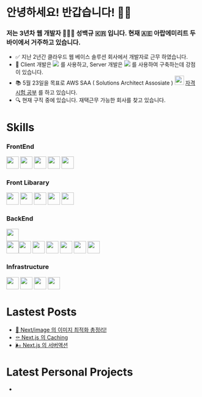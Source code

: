 # 안녕하세요! 반갑습니다! ✋🏻

### 저는 3년차 웹 개발자 👨🏻‍💻 성백규 🇰🇷 입니다. 현재 🇦🇪 아랍에미리트 두바이에서 거주하고 있습니다.

- ✅  지난 2년간 클라우드 웹 베이스 솔루션 회사에서 개발자로 근무 하였습니다.
- 💪  Client 개발은 <img src="https://img.shields.io/badge/Next.js-292929?style=flat&logo=Next.js&logoColor=ffffff"/> 를 사용하고, Server 개발은 <img src="https://img.shields.io/badge/Amazon Web Service-232F3E?style=flat&logo=AmazonAWS&logoColor=ffffff"/> 를 사용하여 구축하는데 강점이 있습니다.
- 📚  5월 23일을 목표로 AWS SAA ( Solutions Architect Assosiate ) <img src="https://github.com/qor8917/qor8917/assets/69076456/6c0b7226-d521-4347-badb-394aec4ebe88" width="24" height="24" /> <a href="https://dubaibaran.notion.site/dd78f39ee50c4190959970229acd5013?v=e7125ad17b9b40719394b43209fa915b&pvs=4">자격 시험 공부</a> 를 하고 있습니다.
- 🔍  현재 구직 중에 있습니다. 재택근무 가능한 회사를 찾고 있습니다.


# Skills

### FrontEnd
<img src="https://img.shields.io/badge/JavaScript-F7DF1E?style=plastic&logo=JavaScript&logoColor=ffffff" height="32px"/> <img src="https://img.shields.io/badge/Next.js-292929?style=plastic&logo=Next.js&logoColor=ffffff" height="32px"/> <img src="https://img.shields.io/badge/React-61DAFB?style=plastic&logo=React&logoColor=ffffff" height="32px"/> <img src="https://img.shields.io/badge/Angular-DD1100?style=plastic&logo=Angular&logoColor=ffffff" height="32px"/>
<img src="https://img.shields.io/badge/TypeScript-3178C6?style=plastic&logo=TypeScript&logoColor=ffffff" height="32px"/>
### Front Libarary
<img src="https://img.shields.io/badge/SWR-292929?style=plastic&logo=SWR&logoColor=ffffff" height="32px"/> <img src="https://img.shields.io/badge/shadcn/ui-292929?style=plastic&logo=shadcn/ui&logoColor=ffffff" height="32px"/> <img src="https://img.shields.io/badge/Tailwind CSS-06B6D4?style=plastic&logo=Tailwind CSS&logoColor=ffffff" height="32px"/> <img src="https://img.shields.io/badge/Zod-3E67B1?style=plastic&logo=Zod&logoColor=ffffff" height="32px"/> <img src="https://img.shields.io/badge/Zustand-292929?style=plastic&logo=Zustand&logoColor=ffffff" height="32px"/>
### BackEnd
<img src="https://img.shields.io/badge/Next.js-292929?style=plastic&logo=Next.js&logoColor=ffffff" height="32px"/><br/><img src="https://img.shields.io/badge/Amazon Web Service-232F3E?style=plastic&logo=AmazonAWS&logoColor=ffffff" height="32px"/><img src="https://img.shields.io/badge/Lambda-FF9900?style=plastic&logo=Lambda&logoColor=ffffff" height="32px"/> <img src="https://img.shields.io/badge/DynamoDB-4053D6?style=plastic&logo=DynamoDB&logoColor=ffffff" height="32px"/> <img src="https://img.shields.io/badge/S3-569A31?style=plastic&logo=S3&logoColor=ffffff" height="32px"/> <img src="https://img.shields.io/badge/Cognito-DD344C?style=plastic&logo=Cognito&logoColor=ffffff" height="32px"/> <img src="https://img.shields.io/badge/API Gateway-FF4F8B?style=plastic&logo=API Gateway&logoColor=ffffff" height="32px"/>
<img src="https://img.shields.io/badge/SQS-FF4F8B?style=plastic&logo=SQS&logoColor=ffffff" height="32px"/> 
### Infrastructure
<img src="https://img.shields.io/badge/Amazon Web Service-232F3E?style=plastic&logo=AmazonAWS&logoColor=ffffff" height="32px"/> <img src="https://img.shields.io/badge/Route 53-8C4FFF?style=plastic&logo=Route 53&logoColor=ffffff" height="32px"/> <img src="https://img.shields.io/badge/CloudFront-8C4FFF?style=plastic&logo=CloudFront&logoColor=ffffff" height="32px"/> <img src="https://img.shields.io/badge/IAM-DD344C?style=plastic&logo=IAM&logoColor=ffffff" height="32px"/>


# Lastest Posts

- [📸 Next/image 의 이미지 최적화 총정리!](https://dubaibaran.notion.site/Next-image-85c4ff9a54d64e74852354523d22b4aa?pvs=4)
- [⚰️ Next.js 의 Caching ](https://dubaibaran.notion.site/NextJS-Caching-e46a0e52338e4292b0792917f581e866?pvs=4)
- [🌬️ Next.js 의 서버액션](https://dubaibaran.notion.site/NextJS-2eb0153ae6ec45429eada08d07581f6f?pvs=4)

# Latest Personal Projects
- 
<!--
**qor8917/qor8917** is a ✨ _special_ ✨ repository because its `README.md` (this file) appears on your GitHub profile.

Here are some ideas to get you started:

- 🔭 I’m currently working on ...
- 🌱 I’m currently learning ...
- 👯 I’m looking to collaborate on ...
- 🤔 I’m looking for help with ...
- 💬 Ask me about ...
- 📫 How to reach me: ...
- 😄 Pronouns: ...
- ⚡ Fun fact: ...
-->
